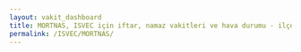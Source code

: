 ```yaml
---
layout: vakit_dashboard
title: MORTNAS, ISVEC için iftar, namaz vakitleri ve hava durumu - ilçe/eyalet seç
permalink: /ISVEC/MORTNAS/
---
```


<script type="text/javascript">
  var GLOBAL_COUNTRY = 'ISVEC';
  var GLOBAL_CITY = 'MORTNAS';
  var GLOBAL_STATE = '';
  var lat = 72;
  var lon = 21;
</script>
